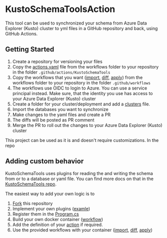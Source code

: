 # KustoSchemaToolsAction

This tool can be used to synchronized your schema from Azure Data Explorer (Kusto) cluster to yml files in a GitHub repository and back, using GitHub Actions.

## Getting Started

1. Create a repository for versioning your files
1. Copy the [actions.yaml](workflows/action.yaml) file from the workflows folder to your repository in the folder `.github/actions/KustoSchemaTools`
1. Copy the workflows that you want ([import](workflows/import.yml), [diff](workflows/diff.yml), [apply](workflows/apply.yml)) from the workflows folder to your repository in the folder `.github/workflows`
1. The workflows use OIDC to login to Azure. You can use a service principal instead. Make sure, that the identity you use has access to your Azure Data Explorer (Kusto) cluster
1. Create a folder for your cluster/deployment and add a [clusters](schema/myDeployment/clusters.yml) file.
1. Import the databases you want to synchronize
1. Make changes to the yaml files and create a PR
1. The diffs will be posted as PR comment
1. Merge the PR to roll out the changes to your Azure Data Explorer (Kusto) cluster

This project can be used as it is and doesn't require customizations. In the repo 

## Adding custom behavior

KustoSchemaTools uses plugins for reading the and writing the schema from or to a database or yaml file. You can find more docs on that in the [KustoSchemaTools repo](https://github.com/github/KustoSchemaTools). 

The easiest way to add your own logic is to 
1. [Fork](fork) this repository 
1. Implement your own plugins ([examle](KustoSchemaCLI/Plugins/TableGroupPlugin.cs))
1. Register them in the [Program.cs](https://github.com/github/KustoSchemaToolsAction/blob/main/KustoSchemaCLI/Program.cs#L15)
1. Build your own docker container ([workflow](.github/workflows/publish_image.yml))
1. Add the definition of your [action](workflows/action.yaml) if required.
1. Use the provided workflows with your container ([import](workflows/import.yml), [diff](workflows/diff.yml), [apply](workflows/apply.yml))